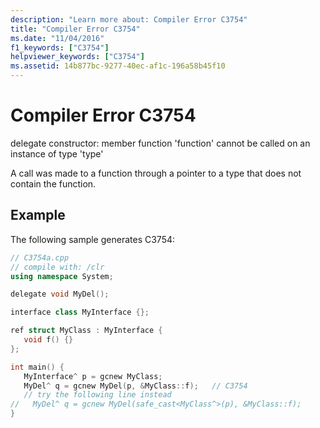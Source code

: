 ```yaml
---
description: "Learn more about: Compiler Error C3754"
title: "Compiler Error C3754"
ms.date: "11/04/2016"
f1_keywords: ["C3754"]
helpviewer_keywords: ["C3754"]
ms.assetid: 14b877bc-9277-40ec-af1c-196a58b45f10
---
```

# Compiler Error C3754

delegate constructor: member function 'function' cannot be called on an instance of type 'type'

A call was made to a function through a pointer to a type that does not contain the function.

## Example

The following sample generates C3754:

```cpp
// C3754a.cpp
// compile with: /clr
using namespace System;

delegate void MyDel();

interface class MyInterface {};

ref struct MyClass : MyInterface {
   void f() {}
};

int main() {
   MyInterface^ p = gcnew MyClass;
   MyDel^ q = gcnew MyDel(p, &MyClass::f);   // C3754
   // try the following line instead
//   MyDel^ q = gcnew MyDel(safe_cast<MyClass^>(p), &MyClass::f);
}
```
